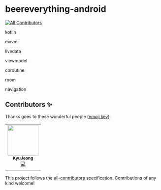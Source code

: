 # beereverything-android
<!-- ALL-CONTRIBUTORS-BADGE:START - Do not remove or modify this section -->
[![All Contributors](https://img.shields.io/badge/all_contributors-1-orange.svg?style=flat-square)](#contributors-)
<!-- ALL-CONTRIBUTORS-BADGE:END -->

kotlin

mvvm

livedata

viewmodel

coroutine

room

navigation

## Contributors ✨

Thanks goes to these wonderful people ([emoji key](https://allcontributors.org/docs/en/emoji-key)):

<!-- ALL-CONTRIBUTORS-LIST:START - Do not remove or modify this section -->
<!-- prettier-ignore-start -->
<!-- markdownlint-disable -->
<table>
  <tr>
    <td align="center"><a href="https://github.com/KyuJeong"><img src="https://avatars2.githubusercontent.com/u/17950699?v=4" width="100px;" alt=""/><br /><sub><b>KyuJeong</b></sub></a><br /><a href="https://github.com/landvibe-service/beereverything-android/commits?author=KyuJeong" title="Code">💻</a></td>
  </tr>
</table>

<!-- markdownlint-enable -->
<!-- prettier-ignore-end -->
<!-- ALL-CONTRIBUTORS-LIST:END -->

This project follows the [all-contributors](https://github.com/all-contributors/all-contributors) specification. Contributions of any kind welcome!